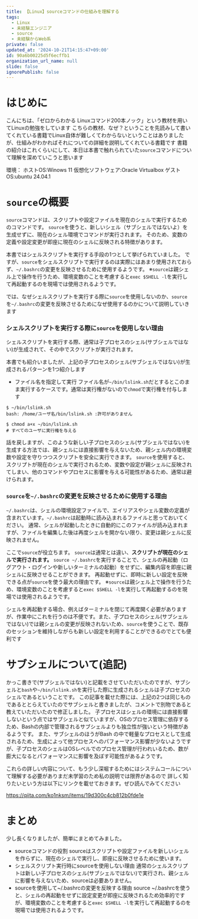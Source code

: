 ```yaml
---
title: 【Linux】sourceコマンドの仕組みを理解する
tags:
  - Linux
  - 未経験エンジニア
  - source
  - 未経験からWeb系
private: false
updated_at: '2024-10-21T14:15:47+09:00'
id: 90a6b00225d5f6ecffb1
organization_url_name: null
slide: false
ignorePublish: false
---
```

# はじめに
こんにちは、「ゼロからわかる Linuxコマンド200本ノック」という教材を用いてLinuxの勉強をしています
こちらの教材、なぜ？ということを先読みして書いてくれている書籍でLinux自体が難しくてわからないということはありましたが、仕組みがわかればそれについての詳細を説明してくれている書籍です
書籍の紹介はこれくらいにして、本日は本書で触れられていた`source`コマンドについて理解を深めていこうと思います

環境：
ホストOS:Winows 11
仮想化ソフトウェア:Oracle Virtualbox
ゲストOS:ubuntu 24.04.1

# `source`の概要
`source`コマンドは、スクリプトや設定ファイルを現在のシェルで実行するためのコマンドです。
`source`を使うと、新しいシェル（サブシェルではないよ）を生成せずに、現在のシェル環境でコマンドが実行されます。
そのため、変数の定義や設定変更が即座に現在のシェルに反映される特徴があります。

本書ではシェルスクリプトを実行する手段の1つとして挙げられていました。
ですが、`source`をシェルスクリプトで実行するのは実際にはあまり使用されておらず、`~/.bashrc`の変更を反映させるために使用するようです。
※`source`は親シェル上で操作を行うため、環境変数のことを考慮すると`exec $SHELL -l`を実行して再起動するのを現場では使用されるようです。

では、なぜシェルスクリプトを実行する際に`source`を使用しないのか、`source`を`~/.bashrc`の変更を反映させるためになぜ使用するのかについて説明していきます

### シェルスクリプトを実行する際に`source`を使用しない理由
シェルスクリプトを実行する際、通常は子プロセスのシェル(サブシェルではない)が生成されて、その中でスクリプトが実行されます。

本書でも紹介いましたが、上記の子プロセスのシェル(サブシェルではない)が生成されるパターンを1つ紹介します
* ファイル名を指定して実行
ファイル名が`~/bin/lslink.sh`だとするとこのまま実行するケースです。通常は実行権がないので`chmod`で実行権を付与します
```
$ ~/bin/lslink.sh
bash: /home/ユーザ名/bin/lslink.sh :許可がありません

$ chmod a+x ~/bin/lslink.sh
# すべてのユーザに実行権を与える
```
話を戻しますが、このような新しい子プロセスのシェル(サブシェルではない)を生成する方法では、親シェルには直接影響を与えないため、親シェル内の環境変数や設定を守りつつスクリプトを安全に実行できます。
`source`を使用すると、スクリプトが現在のシェルで実行されるため、変数や設定が親シェルに反映されてしまい、他のコマンドやプロセスに影響を与える可能性があるため、通常は避けられます。


### `source`を`~/.bashrc`の変更を反映させるために使用する理由
`~/.bashrc`は、シェルの環境設定ファイルで、エイリアスやシェル変数の定義が含まれています。`~/.bashrc`は起動時に読み込まれるファイルと思っておいてください。
通常、シェルが起動したときに自動的にこのファイルが読み込まれますが、ファイルを編集した後は再度シェルを開かない限り、変更は親シェルに反映されません。

ここで`source`が役立ちます。
`source`は通常とは違い、<strong>スクリプトが現在のシェルで実行されます。</strong>
`source ~/.bashrc`を実行することで、シェルの再起動（ログアウト・ログインや新しいターミナルの起動）をせずに、編集内容を即座に親シェルに反映させることができます。
再起動せずに、即時に新しい設定を反映できる点が`source`を使う最大の理由です。
※`source`は親シェル上で操作を行うため、環境変数のことを考慮すると`exec $SHELL -l`を実行して再起動するのを現場では使用されるようです。


シェルを再起動する場合、例えばターミナルを閉じて再度開く必要がありますが、作業中にこれを行うのは不便です。また、子プロセスのシェル(サブシェルではない)では親シェルの変更が反映されないため、`source`を使うことで、既存のセッションを維持しながらも新しい設定を利用することができるのでとても便利です

# サブシェルについて(追記)
かっこ書きで(サブシェルではない)と記載をさせていただいたのですが、サブシェルと`bash`や`~/bin/lslink.sh`を実行した際に生成されるシェルは子プロセスのシェルであるということです。
この記事を載せた際には、上記の2つは同じものであるととらえていたのでサブシェルと書きましたが、コメントで別物であると教えていただいたので修正しました。
子プロセスはシェルの環境には直接影響しないという点ではサブシェルと似ていますが、OSのプロセス管理に依存するため、Bashの内部で管理されるサブシェルよりも独立性が強いという特徴があるようです。
また、サブシェルのほうがBash の中で軽量なプロセスとして生成されるため、生成によって他プロセスへのパフォーマンス影響が少ないようですが、子プロセスのシェルはOSレベルでのプロセス管理が行われいるため、数が膨大になるとパフォーマンスに影響を及ぼす可能性があるようです。

これらの詳しい内容について、もう少し深堀するためにはシステムコールについて理解する必要がありまだ未学習のため私の説明では限界があるので
詳しく知りたいという方は以下にリンクを載せておきます。ぜひ読んでみてください

https://qiita.com/ko1nksm/items/19d300c4cb812b0fde1e



# まとめ
少し長くなりましたが、簡単にまとめてみました。
* sourceコマンドの役割
sourceはスクリプトや設定ファイルを新しいシェルを作らずに、現在のシェルで実行し、即座に反映させるために使います。
* シェルスクリプト実行時にsourceを使用しない理由
通常のシェルスクリプトは新しい子プロセスのシェル(サブシェルではない)で実行され、親シェルに影響を与えないため、sourceは必要ありません。
* sourceを使用して~/.bashrcの変更を反映する理由
source ~/.bashrcを使うと、シェルの再起動をせずに設定変更が即座に反映されるため効率的ですが、環境変数のことを考慮すると`exec $SHELL -l`を実行して再起動するのを現場では使用されるようです。
